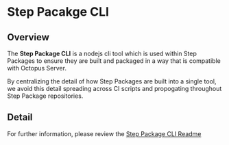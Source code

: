 # Step Pacakge CLI

## Overview

The **Step Package CLI** is a nodejs cli tool which is used within Step Packages to ensure they are built and packaged in a way that is compatible with Octopus Server.

By centralizing the detail of how Step Packages are built into a single tool, we avoid this detail spreading across CI scripts and propogating throughout Step Package repositories.

## Detail

For further information, please review the [Step Package CLI Readme](https://github.com/octopusdeploy/step-package-cli)
